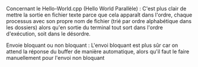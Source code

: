 Concernant le Hello-World.cpp (Hello World Parallèle) :
C'est plus clair de mettre la sortie en fichier texte
parce que cela apparaît dans l'ordre, chaque processus avec son propre nom de fichier
(trié par ordre alphabétique dans les dossiers) alors qu'en sortie du terminal
tout sort dans l'ordre d'exécution, soit dans le désordre.

Envoie bloquant ou non bloquant :
L'envoi bloquant est plus sûr car on attend la réponse du buffer de manière automatique, alors qu'il faut le faire manuellement pour l'envoi non bloquant
